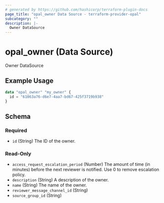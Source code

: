 ```yaml
---
# generated by https://github.com/hashicorp/terraform-plugin-docs
page_title: "opal_owner Data Source - terraform-provider-opal"
subcategory: ""
description: |-
  Owner DataSource
---
```


# opal_owner (Data Source)

Owner DataSource

## Example Usage

```terraform
data "opal_owner" "my_owner" {
  id = "61063a76-d6e7-4aa7-bd67-425f3719b938"
}
```

<!-- schema generated by tfplugindocs -->
## Schema

### Required

- `id` (String) The ID of the owner.

### Read-Only

- `access_request_escalation_period` (Number) The amount of time (in minutes) before the next reviewer is notified. Use 0 to remove escalation policy.
- `description` (String) A description of the owner.
- `name` (String) The name of the owner.
- `reviewer_message_channel_id` (String)
- `source_group_id` (String)


